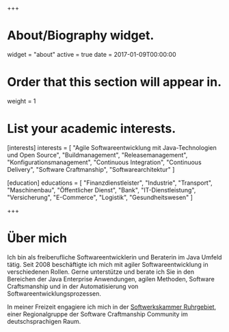 +++
# About/Biography widget.
widget = "about"
active = true
date = 2017-01-09T00:00:00

# Order that this section will appear in.
weight = 1

# List your academic interests.
[interests]
  interests = [
    "Agile Softwareentwicklung mit Java-Technologien und Open Source",
    "Buildmanagement",
    "Releasemanagement",
    "Konfigurationsmanagement",
    "Continuous Integration",
    "Continuous Delivery",
    "Software Craftmanship",
    "Softwarearchitektur"
  ]

[education]
 educations = [
  "Finanzdienstleister",
  "Industrie",
  "Transport",
  "Maschinenbau",
  "Öffentlicher Dienst",
  "Bank",
  "IT-Dienstleistung",
  "Versicherung",
  "E-Commerce",
  "Logistik",
  "Gesundheitswesen"
 ]


+++

# Über mich

Ich bin als freiberufliche Softwareentwicklerin und Beraterin im Java Umfeld tätig. Seit 2008 beschäftigte ich mich mit agiler Softwareentwicklung in verschiedenen Rollen. Gerne unterstütze und berate ich Sie in den Bereichen der Java Enterprise Anwendungen, agilen Methoden, Software Craftsmanship und in der Automatisierung von Softwareentwicklungsprozessen.

In meiner Freizeit engagiere ich mich in der [Softwerkskammer Ruhrgebiet](https://www.softwerkskammer.org/groups/ruhrgebiet), einer Regionalgruppe der Software Craftmanship Community im deutschsprachigen Raum.
